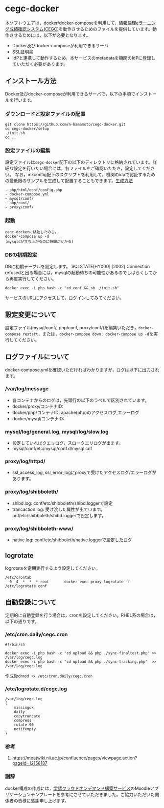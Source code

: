 # cegc-docker
本ソフトウエアは，docker/docker-composeを利用して，[情報倫理eラーニング成績確認システム(CEGC)](https://github.com/n-hamamoto/cegc)を動作させるためのファイルを提供しています。動作させるためには，以下が必要となります。
 - Docker及びdocker-composeが利用できるサーバ
 - SSL証明書
 - IdPと連携して動作するため，本サービスのmetadataを機関のIdPに登録していただく必要があります。

## インストール方法
Docker及びdocker-composeが利用できるサーバで，以下の手順でインストールを行います。
### ダウンロードと設定ファイルの配置
```
git clone https://github.com/n-hamamoto/cegc-docker.git
cd cegc-docker/setup
./init.sh
cd ..

```
### 設定ファイルの編集  
設定ファイルは``cegc-docker``配下の以下のディレクトリに格納されています。詳細な設定を行いたい場合には，各ファイルをご確認いただき，設定してください。
なお，mkconfig配下のスクリプトを利用して，機関のidpで認証するための最低限のサンプルを生成して配置することもできます。[生成方法](./mkconfig)
```
- php/html/conf/config.php
- docker-compose.yml
- mysql/conf/
- php/conf/
- proxy/conf/
```


### 起動
```
cegc-dockerに移動したのち，
docker-compose up -d
(mysqldが立ち上がるのに時間がかかる)
```
### DBの初期設定
DBに初期テーブルを設定します。
 SQLSTATE[HY000] [2002] Connection refusedと出る場合には，mysqlの起動待ちの可能性があるのでしばらくしてから再度実行してください。
```
docker exec -i php bash -c "cd conf && sh ./init.sh"
```
サービスのURLにアクセスして，ログインしてみてください。

## 設定変更について
設定ファイル(mysql/conf/, php/conf, proxy/conf/)を編集いただき，``docker-compose restart``，または，``docker-compose down; docker-compose up -d``を実行してください。

## ログファイルについて
docker-compose.ymlを確認いただければわかりますが，ログは以下に出力されます。

### /var/log/message
 - 各コンテナからのログは，先頭行の以下のラベルで区別されています。
  - docker/proxy/コンテナID:
  - docker/php/コンテナID: apache(php)のアクセスログ,エラーログ
  - docker/mysql/コンテナID:
### mysql/log/general.log, mysql/log/slow.log
 - 設定していればクエリログ，スロークエリログが出ます。
  - mysql/conf/etc/mysql/conf.d/mysql.cnf
### proxy/log/httpd/
 - ssl_access_log, ssl_error_logにproxyで受けたアクセスログ/エラーログがあります。
### proxy/log/shibboleth/
 - shibd.log: conf/etc/shibboleth/shibd.loggerで設定
 - trancaction.log: 受け渡した属性が出ています。onf/etc/shibboleth/shibd.loggerで設定します。
### proxy/log/shibboleth-www/
 - native.log: conf/etc/shibboleth/native.loggerで設定したログ

## logrotate
logrotateを定期実行するよう設定してください。
```
/etc/crontab
  0  4  *  *  * root       docker exec proxy logrotate -f /etc/logrotate.conf
```
## 自動登録について
定期的に自動登録を行う場合は，cronを設定してください。RHEL系の場合は，以下の通りです。

### /etc/cron.daily/cegc.cron

```
#!/bin/sh

docker exec -i php bash -c "cd upload && php ./sync-finaltest.php" >> /var/log/cegc.log
docker exec -i php bash -c "cd upload && php ./sync-tracking.php"  >> /var/log/cegc.log
```
作成後`chmod +x /etc/cron.daily/cegc.cron`

### /etc/logrotate.d/cegc.log
```
/var/log/cegc.log
{
    missingok
    daily
    copytruncate
    compress
    rotate 90
    notifempty
}
```
 
### 参考
1. https://meatwiki.nii.ac.jp/confluence/pages/viewpage.action?pageId=12158187

### 謝辞
docker構成の作成には，[学認クラウドオンデマンド構築サービス](https://cloud.gakunin.jp/ocs/)のMoodleアプリケーションテンプレートを参考にさせていただきました。ご協力いただいた関係者の皆様に感謝申し上げます。
